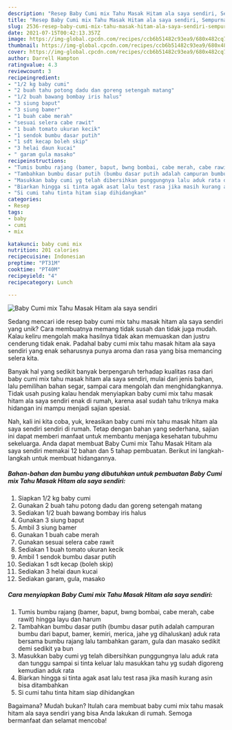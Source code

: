 ```yaml
---
description: "Resep Baby Cumi mix Tahu Masak Hitam ala saya sendiri, Sempurna"
title: "Resep Baby Cumi mix Tahu Masak Hitam ala saya sendiri, Sempurna"
slug: 2536-resep-baby-cumi-mix-tahu-masak-hitam-ala-saya-sendiri-sempurna
date: 2021-07-15T00:42:13.357Z
image: https://img-global.cpcdn.com/recipes/ccb6b51482c93ea9/680x482cq70/baby-cumi-mix-tahu-masak-hitam-ala-saya-sendiri-foto-resep-utama.jpg
thumbnail: https://img-global.cpcdn.com/recipes/ccb6b51482c93ea9/680x482cq70/baby-cumi-mix-tahu-masak-hitam-ala-saya-sendiri-foto-resep-utama.jpg
cover: https://img-global.cpcdn.com/recipes/ccb6b51482c93ea9/680x482cq70/baby-cumi-mix-tahu-masak-hitam-ala-saya-sendiri-foto-resep-utama.jpg
author: Darrell Hampton
ratingvalue: 4.3
reviewcount: 3
recipeingredient:
- "1/2 kg baby cumi"
- "2 buah tahu potong dadu dan goreng setengah matang"
- "1/2 buah bawang bombay iris halus"
- "3 siung baput"
- "3 siung bamer"
- "1 buah cabe merah"
- "sesuai selera cabe rawit"
- "1 buah tomato ukuran kecik"
- "1 sendok bumbu dasar putih"
- "1 sdt kecap boleh skip"
- "3 helai daun kucai"
- " garam gula masako"
recipeinstructions:
- "Tumis bumbu rajang (bamer, baput, bwng bombai, cabe merah, cabe rawit) hingga layu dan harum"
- "Tambahkan bumbu dasar putih (bumbu dasar putih adalah campuran bumbu dari baput, bamer, kemiri, merica, jahe yg dihaluskan) aduk rata bersama bumbu rajang lalu tambahkan garam, gula dan masako sedikit demi sedikit ya bun"
- "Masukkan baby cumi yg telah dibersihkan punggungnya lalu aduk rata dan tunggu sampai si tinta keluar lalu masukkan tahu yg sudah digoreng kemudian aduk rata"
- "Biarkan hingga si tinta agak asat lalu test rasa jika masih kurang asin bisa ditambahkan"
- "Si cumi tahu tinta hitam siap dihidangkan"
categories:
- Resep
tags:
- baby
- cumi
- mix

katakunci: baby cumi mix 
nutrition: 201 calories
recipecuisine: Indonesian
preptime: "PT31M"
cooktime: "PT40M"
recipeyield: "4"
recipecategory: Lunch

---
```



![Baby Cumi mix Tahu Masak Hitam ala saya sendiri](https://img-global.cpcdn.com/recipes/ccb6b51482c93ea9/680x482cq70/baby-cumi-mix-tahu-masak-hitam-ala-saya-sendiri-foto-resep-utama.jpg)

Sedang mencari ide resep baby cumi mix tahu masak hitam ala saya sendiri yang unik? Cara membuatnya memang tidak susah dan tidak juga mudah. Kalau keliru mengolah maka hasilnya tidak akan memuaskan dan justru cenderung tidak enak. Padahal baby cumi mix tahu masak hitam ala saya sendiri yang enak seharusnya punya aroma dan rasa yang bisa memancing selera kita.

Banyak hal yang sedikit banyak berpengaruh terhadap kualitas rasa dari baby cumi mix tahu masak hitam ala saya sendiri, mulai dari jenis bahan, lalu pemilihan bahan segar, sampai cara mengolah dan menghidangkannya. Tidak usah pusing kalau hendak menyiapkan baby cumi mix tahu masak hitam ala saya sendiri enak di rumah, karena asal sudah tahu triknya maka hidangan ini mampu menjadi sajian spesial.




Nah, kali ini kita coba, yuk, kreasikan baby cumi mix tahu masak hitam ala saya sendiri sendiri di rumah. Tetap dengan bahan yang sederhana, sajian ini dapat memberi manfaat untuk membantu menjaga kesehatan tubuhmu sekeluarga. Anda dapat membuat Baby Cumi mix Tahu Masak Hitam ala saya sendiri memakai 12 bahan dan 5 tahap pembuatan. Berikut ini langkah-langkah untuk membuat hidangannya.

<!--inarticleads1-->

##### Bahan-bahan dan bumbu yang dibutuhkan untuk pembuatan Baby Cumi mix Tahu Masak Hitam ala saya sendiri:

1. Siapkan 1/2 kg baby cumi
1. Gunakan 2 buah tahu potong dadu dan goreng setengah matang
1. Sediakan 1/2 buah bawang bombay iris halus
1. Gunakan 3 siung baput
1. Ambil 3 siung bamer
1. Gunakan 1 buah cabe merah
1. Gunakan sesuai selera cabe rawit
1. Sediakan 1 buah tomato ukuran kecik
1. Ambil 1 sendok bumbu dasar putih
1. Sediakan 1 sdt kecap (boleh skip)
1. Sediakan 3 helai daun kucai
1. Sediakan  garam, gula, masako




<!--inarticleads2-->

##### Cara menyiapkan Baby Cumi mix Tahu Masak Hitam ala saya sendiri:

1. Tumis bumbu rajang (bamer, baput, bwng bombai, cabe merah, cabe rawit) hingga layu dan harum
1. Tambahkan bumbu dasar putih (bumbu dasar putih adalah campuran bumbu dari baput, bamer, kemiri, merica, jahe yg dihaluskan) aduk rata bersama bumbu rajang lalu tambahkan garam, gula dan masako sedikit demi sedikit ya bun
1. Masukkan baby cumi yg telah dibersihkan punggungnya lalu aduk rata dan tunggu sampai si tinta keluar lalu masukkan tahu yg sudah digoreng kemudian aduk rata
1. Biarkan hingga si tinta agak asat lalu test rasa jika masih kurang asin bisa ditambahkan
1. Si cumi tahu tinta hitam siap dihidangkan




Bagaimana? Mudah bukan? Itulah cara membuat baby cumi mix tahu masak hitam ala saya sendiri yang bisa Anda lakukan di rumah. Semoga bermanfaat dan selamat mencoba!
